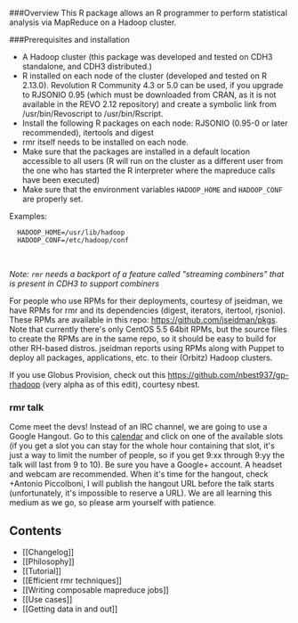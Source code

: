 ###Overview
This R package allows an R programmer to perform statistical analysis via MapReduce on a Hadoop cluster. 

###Prerequisites and installation
* A Hadoop cluster (this package was developed and tested on CDH3 standalone, and CDH3 distributed.)
* R installed on each node of the cluster (developed and tested on R 2.13.0). Revolution R Community 4.3 or 5.0 can be used, if you upgrade to RJSONIO 0.95 (which must be downloaded from CRAN, as it is not available in the REVO 2.12 repository) and create a symbolic link from /usr/bin/Revoscript to /usr/bin/Rscript.
* Install the following R packages on each node: RJSONIO (0.95-0 or later recommended), itertools and digest
* rmr itself needs to be installed on each node.
* Make sure that the packages are installed in a default location accessible to all users (R will run on the cluster as a different user from the one who has started the R interpreter where the mapreduce calls have been executed)
* Make sure that the environment variables `HADOOP_HOME` and `HADOOP_CONF` are properly set.
  
Examples:

      HADOOP_HOME=/usr/lib/hadoop  
      HADOOP_CONF=/etc/hadoop/conf
<br>

_Note:  `rmr` needs a backport of a feature called "streaming combiners" that is present in CDH3 to support combiners_

For people who use RPMs for their deployments, courtesy of jseidman, we have RPMs for rmr and its dependencies (digest, iterators, itertool, rjsonio). These RPMs are available in this repo: https://github.com/jseidman/pkgs. Note that currently there's only CentOS 5.5 64bit RPMs, but the source files to create the RPMs are in the same repo, so it should be easy to build for other RH-based distros. jseidman reports using RPMs along with Puppet to deploy all packages, applications, etc. to their (Orbitz) Hadoop clusters.

If you use Globus Provision, check out this https://github.com/nbest937/gp-rhadoop (very alpha as of this edit), courtesy nbest.

### rmr talk
Come meet the devs! Instead of an IRC channel, we are going to use a Google Hangout. Go to this [calendar](https://www.google.com/calendar/selfsched?sstoken=UU1Dc1pfaW1zVG9FfGRlZmF1bHR8Y2RmZGFiNjUyYWQ4YWU0MWIxYzQ5ZjQwMjU4NmYxNjE) and click on one of the available slots (if you get a slot you can stay for the whole hour containing that slot, it's just a way to limit the number of people, so if you get 9:xx through 9:yy the talk will last from 9 to 10). Be sure you have a Google+ account. A headset and webcam are recommended. When it's time for the hangout, check +Antonio Piccolboni, I will publish the hangout URL before the talk starts (unfortunately, it's impossible to reserve a URL). We are all learning this medium as we go, so please arm yourself with patience.

## Contents

* [[Changelog]]
* [[Philosophy]]
* [[Tutorial]]
* [[Efficient rmr techniques]] 
* [[Writing composable mapreduce jobs]] 
* [[Use cases]]
* [[Getting data in and out]]
